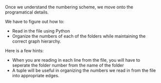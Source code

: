 <!--title={Parsing the File:Coding the Relationships}-->

<!--badges={Python:11,Algorithms:5}-->

<!--concepts={directedGraphs, introToGraphs, useOfGraphs}-->

Once we understand the numbering scheme, we move onto the programatical details.

We have to figure out how to: 

* Read in the file using Python 
* Organize the numbers of each of the folders while maintaining the correct graph hierarchy.

Here is a few hints:

* When you are reading in each line from the file, you will have to seperate the folder number from the name of the folder
* A tuple will be useful in organizing the numbers we read in from the file into appropriate edges.